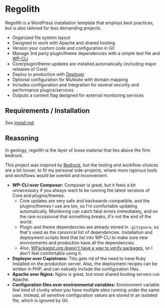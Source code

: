# Regolith

Regolith is a WordPress installation template that employs best practices, but is also tailored for less demanding projects.

* Organized file system layout
* Designed to work with Apache and shared hosting
* Version your custom code and configuration in Git
* Manage 3rd party plugin/theme dependencies with a simple text file and [WP-CLI](http://wp-cli.org/)
* Core/plugin/theme updates are installed automatically (including major releases of Core)
* Deploy to production with [Deployer](http://deployer.org)
* Optional configuration for Multisite with domain mapping
* Includes configuration and integration for several security and performance plugins/services
* Outputs a content flag designed for external monitoring services


## Requirements / Installation

See [install.md](docs/install.md).


## Reasoning

In geology, regolith is the layer of loose material that lies above the firm bedrock.

This project was inspired by [Bedrock](https://github.com/roots/bedrock), but the tooling and workflow choices are a bit looser, to fit my personal side-projects, where more rigorous tools and workflows would be overkill and inconvenient.

* **WP-CLI over Composer:** Composer is great, but it feels a bit unnecessary if you always want to be running the latest versions of Core and plugins/themes.
	* Core updates are very safe and backwards-compatible, and the plugins/themes I use are too, so I'm comfortable updating automatically. Monitoring can catch fatal errors immediately, and on the rare occasional that something breaks, it's not the end of the world.
	* Plugin and theme dependencies are already stored in `.gitignore`, so that's used as the canonical list of dependencies. Installation and deployment scripts feed that list into WP-CLI to make sure new environments and production have all the dependencies.
    * Also, [WPackagist.org doesn't have a way to verify packages](https://github.com/outlandishideas/wpackagist/issues/169), so I don't feel comfortable using it.
* **Deployer over Capistrano:** This gets rid of the need to have Ruby installed on the production server. Also, the deployment recipes can be written in PHP, and can natively include the configuration files.
* **Apache over Nginx:** Nginx is great, but most shared hosting servers run Apache.
* **Configuration files over environmental variables:** Environment variable feel kind of clunky when you have multiple sites running under the same user. Instead, all sensitive configuration values are stored in an isolated file, which is ignored by Git.
